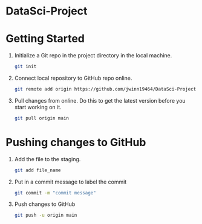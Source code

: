 # DataSci-Project

# Getting Started
1. Initialize a Git repo in the project directory in the local machine.
   ```bash
   git init
   ```
2. Connect local repository to GitHub repo online.
   ```bash
   git remote add origin https://github.com/jwinn19464/DataSci-Project.git
   ```
3. Pull changes from online.
   Do this to get the latest version before you start working on it.
   ```bash
   git pull origin main
   ```
# Pushing changes to GitHub
1. Add the file to the staging.
   ```bash
   git add file_name
   ```
2. Put in a commit message to label the commit
   ```bash
   git commit -m "commit message"
   ```
3. Push changes to GitHub
   ```bash
   git push -u origin main
   ```
